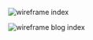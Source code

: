 <!--my website index-->
![wireframe index](/imgs/wireframe-index.png)

<!--blog index-->
![wireframe blog index](/imgs/wireframe-blog-index.png)